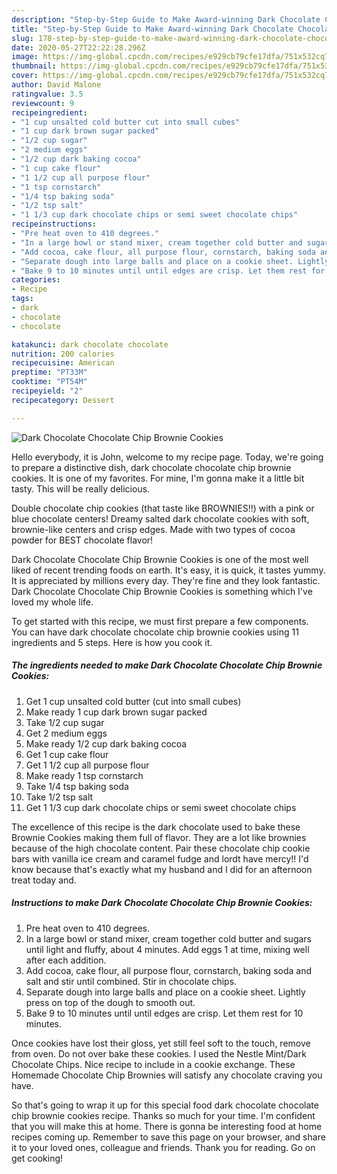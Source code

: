 ```yaml
---
description: "Step-by-Step Guide to Make Award-winning Dark Chocolate Chocolate Chip Brownie Cookies"
title: "Step-by-Step Guide to Make Award-winning Dark Chocolate Chocolate Chip Brownie Cookies"
slug: 178-step-by-step-guide-to-make-award-winning-dark-chocolate-chocolate-chip-brownie-cookies
date: 2020-05-27T22:22:28.296Z
image: https://img-global.cpcdn.com/recipes/e929cb79cfe17dfa/751x532cq70/dark-chocolate-chocolate-chip-brownie-cookies-recipe-main-photo.jpg
thumbnail: https://img-global.cpcdn.com/recipes/e929cb79cfe17dfa/751x532cq70/dark-chocolate-chocolate-chip-brownie-cookies-recipe-main-photo.jpg
cover: https://img-global.cpcdn.com/recipes/e929cb79cfe17dfa/751x532cq70/dark-chocolate-chocolate-chip-brownie-cookies-recipe-main-photo.jpg
author: David Malone
ratingvalue: 3.5
reviewcount: 9
recipeingredient:
- "1 cup unsalted cold butter cut into small cubes"
- "1 cup dark brown sugar packed"
- "1/2 cup sugar"
- "2 medium eggs"
- "1/2 cup dark baking cocoa"
- "1 cup cake flour"
- "1 1/2 cup all purpose flour"
- "1 tsp cornstarch"
- "1/4 tsp baking soda"
- "1/2 tsp salt"
- "1 1/3 cup dark chocolate chips or semi sweet chocolate chips"
recipeinstructions:
- "Pre heat oven to 410 degrees."
- "In a large bowl or stand mixer, cream together cold butter and sugars until light and fluffy, about 4 minutes. Add eggs 1 at time, mixing well after each addition."
- "Add cocoa, cake flour, all purpose flour, cornstarch, baking soda and salt and stir until combined. Stir in chocolate chips."
- "Separate dough into large balls and place on a cookie sheet. Lightly press on top of the dough to smooth out."
- "Bake 9 to 10 minutes until until edges are crisp. Let them rest for 10 minutes."
categories:
- Recipe
tags:
- dark
- chocolate
- chocolate

katakunci: dark chocolate chocolate 
nutrition: 200 calories
recipecuisine: American
preptime: "PT33M"
cooktime: "PT54M"
recipeyield: "2"
recipecategory: Dessert

---
```



![Dark Chocolate Chocolate Chip Brownie Cookies](https://img-global.cpcdn.com/recipes/e929cb79cfe17dfa/751x532cq70/dark-chocolate-chocolate-chip-brownie-cookies-recipe-main-photo.jpg)

Hello everybody, it is John, welcome to my recipe page. Today, we're going to prepare a distinctive dish, dark chocolate chocolate chip brownie cookies. It is one of my favorites. For mine, I'm gonna make it a little bit tasty. This will be really delicious.

Double chocolate chip cookies (that taste like BROWNIES!!) with a pink or blue chocolate centers! Dreamy salted dark chocolate cookies with soft, brownie-like centers and crisp edges. Made with two types of cocoa powder for BEST chocolate flavor!

Dark Chocolate Chocolate Chip Brownie Cookies is one of the most well liked of recent trending foods on earth. It's easy, it is quick, it tastes yummy. It is appreciated by millions every day. They're fine and they look fantastic. Dark Chocolate Chocolate Chip Brownie Cookies is something which I've loved my whole life.


To get started with this recipe, we must first prepare a few components. You can have dark chocolate chocolate chip brownie cookies using 11 ingredients and 5 steps. Here is how you cook it.

<!--inarticleads1-->

##### The ingredients needed to make Dark Chocolate Chocolate Chip Brownie Cookies:

1. Get 1 cup unsalted cold butter (cut into small cubes)
1. Make ready 1 cup dark brown sugar packed
1. Take 1/2 cup sugar
1. Get 2 medium eggs
1. Make ready 1/2 cup dark baking cocoa
1. Get 1 cup cake flour
1. Get 1 1/2 cup all purpose flour
1. Make ready 1 tsp cornstarch
1. Take 1/4 tsp baking soda
1. Take 1/2 tsp salt
1. Get 1 1/3 cup dark chocolate chips or semi sweet chocolate chips


The excellence of this recipe is the dark chocolate used to bake these Brownie Cookies making them full of flavor. They are a lot like brownies because of the high chocolate content. Pair these chocolate chip cookie bars with vanilla ice cream and caramel fudge and lordt have mercy!! I&#39;d know because that&#39;s exactly what my husband and I did for an afternoon treat today and. 

<!--inarticleads2-->

##### Instructions to make Dark Chocolate Chocolate Chip Brownie Cookies:

1. Pre heat oven to 410 degrees.
1. In a large bowl or stand mixer, cream together cold butter and sugars until light and fluffy, about 4 minutes. Add eggs 1 at time, mixing well after each addition.
1. Add cocoa, cake flour, all purpose flour, cornstarch, baking soda and salt and stir until combined. Stir in chocolate chips.
1. Separate dough into large balls and place on a cookie sheet. Lightly press on top of the dough to smooth out.
1. Bake 9 to 10 minutes until until edges are crisp. Let them rest for 10 minutes.


Once cookies have lost their gloss, yet still feel soft to the touch, remove from oven. Do not over bake these cookies. I used the Nestle Mint/Dark Chocolate Chips. Nice recipe to include in a cookie exchange. These Homemade Chocolate Chip Brownies will satisfy any chocolate craving you have. 

So that's going to wrap it up for this special food dark chocolate chocolate chip brownie cookies recipe. Thanks so much for your time. I'm confident that you will make this at home. There is gonna be interesting food at home recipes coming up. Remember to save this page on your browser, and share it to your loved ones, colleague and friends. Thank you for reading. Go on get cooking!
